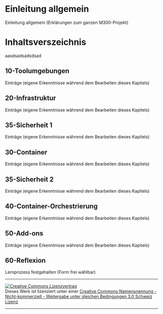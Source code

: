 # Einleitung allgemein
Einleitung allgemein (Erklärungen zum ganzen M300-Projekt)

# Inhaltsverszeichnis
aasdsadsadsdsad
## 10-Toolumgebungen 
Einträge (eigene Erkenntnisse während dem Bearbeiten dieses Kapitels)

## 20-Infrastruktur
Einträge (eigene Erkenntnisse während dem Bearbeiten dieses Kapitels)

## 35-Sicherheit 1
Einträge (eigene Erkenntnisse während dem Bearbeiten dieses Kapitels)

## 30-Container
Einträge (eigene Erkenntnisse während dem Bearbeiten dieses Kapitels)

## 35-Sicherheit 2
Einträge (eigene Erkenntnisse während dem Bearbeiten dieses Kapitels)

## 40-Container-Orchestrierung
Einträge (eigene Erkenntnisse während dem Bearbeiten dieses Kapitels)

## 50-Add-ons 
Einträge (eigene Erkenntnisse während dem Bearbeiten dieses Kapitels)

## 60-Reflexion
Lernprozess festgehalten (Form frei wählbar)


- - -
<a rel="license" href="http://creativecommons.org/licenses/by-nc-sa/3.0/ch/"><img alt="Creative Commons Lizenzvertrag" style="border-width:0" src="https://i.creativecommons.org/l/by-nc-sa/3.0/ch/88x31.png" /></a><br />Dieses Werk ist lizenziert unter einer <a rel="license" href="http://creativecommons.org/licenses/by-nc-sa/3.0/ch/">Creative Commons Namensnennung - Nicht-kommerziell - Weitergabe unter gleichen Bedingungen 3.0 Schweiz Lizenz</a>

- - -

